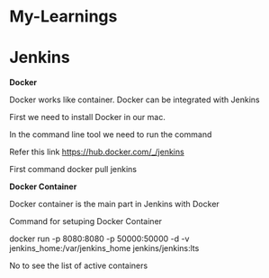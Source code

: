 # My-Learnings


# Jenkins

**Docker**

Docker works like container. Docker can be integrated with Jenkins

First we need to install Docker in our mac.

In the command line tool we need to run the command

Refer this link
https://hub.docker.com/_/jenkins

First command
docker pull jenkins

**Docker Container**

Docker container is the main part in Jenkins with Docker

Command for setuping Docker Container

docker run -p 8080:8080 -p 50000:50000 -d -v jenkins_home:/var/jenkins_home jenkins/jenkins:lts

No to see the list of active containers 

**<docker ps>**


